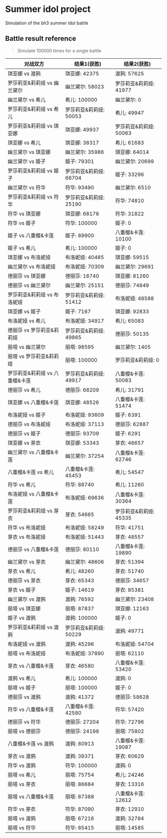 # Summer idol project

Simulation of the bh3 summer idol battle

## Battle result reference 
> Simulate 100000 times for a single battle

| 对战双方                       | 结果1(获胜)            | 结果2(获胜)            |
|--------------------------------|------------------------|------------------------|
| 琪亚娜 vs 渡鸦                 | 琪亚娜: 42375          | 渡鸦: 57625            |
| 罗莎莉亚&莉莉娅 vs 幽兰黛尔    | 幽兰黛尔: 58023        | 罗莎莉亚&莉莉娅: 41977 |
| 幽兰黛尔 vs 希儿               | 希儿: 100000           | 幽兰黛尔: 0            |
| 罗莎莉亚&莉莉娅 vs 希儿        | 罗莎莉亚&莉莉娅: 50053 | 希儿: 49947            |
| 罗莎莉亚&莉莉娅 vs 琪亚娜      | 琪亚娜: 49937          | 罗莎莉亚&莉莉娅: 50063 |
| 琪亚娜 vs 希儿                 | 琪亚娜: 38317          | 希儿: 61683            |
| 幽兰黛尔 vs 琪亚娜             | 幽兰黛尔: 35986        | 琪亚娜: 64014          |
| 幽兰黛尔 vs 姬子               | 姬子: 79301            | 幽兰黛尔: 20699        |
| 罗莎莉亚&莉莉娅 vs 姬子        | 罗莎莉亚&莉莉娅: 66704 | 姬子: 33296            |
| 幽兰黛尔 vs 符华               | 符华: 93490            | 幽兰黛尔: 6510         |
| 罗莎莉亚&莉莉娅 vs 符华        | 罗莎莉亚&莉莉娅: 25190 | 符华: 74810            |
| 符华 vs 琪亚娜                 | 琪亚娜: 68178          | 符华: 31822            |
| 符华 vs 姬子                   | 符华: 100000           | 姬子: 0                |
| 姬子 vs 八重樱&卡莲            | 姬子: 89900            | 八重樱&卡莲: 10100     |
| 姬子 vs 希儿                   | 希儿: 100000           | 姬子: 0                |
| 琪亚娜 vs 布洛妮娅             | 布洛妮娅: 40485        | 琪亚娜: 59515          |
| 幽兰黛尔 vs 布洛妮娅           | 布洛妮娅: 70309        | 幽兰黛尔: 29691        |
| 德丽莎 vs 琪亚娜               | 德丽莎: 18740          | 琪亚娜: 81260          |
| 德丽莎 vs 幽兰黛尔             | 幽兰黛尔: 25151        | 德丽莎: 74849          |
| 罗莎莉亚&莉莉娅 vs 布洛妮娅    | 罗莎莉亚&莉莉娅: 51412 | 布洛妮娅: 48588        |
| 琪亚娜 vs 姬子                 | 姬子: 7167             | 琪亚娜: 92833          |
| 布洛妮娅 vs 希儿               | 布洛妮娅: 34917        | 希儿: 65083            |
| 德丽莎 vs 罗莎莉亚&莉莉娅      | 罗莎莉亚&莉莉娅: 49865 | 德丽莎: 50135          |
| 丽塔 vs 幽兰黛尔               | 丽塔: 98595            | 幽兰黛尔: 1405         |
| 丽塔 vs 罗莎莉亚&莉莉娅        | 丽塔: 100000           | 罗莎莉亚&莉莉娅: 0     |
| 罗莎莉亚&莉莉娅 vs 八重樱&卡莲 | 罗莎莉亚&莉莉娅: 49917 | 八重樱&卡莲: 50083     |
| 德丽莎 vs 希儿                 | 德丽莎: 68209          | 希儿: 31791            |
| 琪亚娜 vs 八重樱&卡莲          | 琪亚娜: 48526          | 八重樱&卡莲: 51474     |
| 布洛妮娅 vs 姬子               | 布洛妮娅: 93609        | 姬子: 6391             |
| 德丽莎 vs 布洛妮娅             | 布洛妮娅: 37113        | 德丽莎: 62887          |
| 德丽莎 vs 姬子                 | 德丽莎: 93709          | 姬子: 6291             |
| 琪亚娜 vs 芽衣                 | 琪亚娜: 53343          | 芽衣: 46657            |
| 幽兰黛尔 vs 八重樱&卡莲        | 幽兰黛尔: 37254        | 八重樱&卡莲: 62746     |
| 八重樱&卡莲 vs 希儿            | 八重樱&卡莲: 45453     | 希儿: 54547            |
| 符华 vs 希儿                   | 符华: 88740            | 希儿: 11260            |
| 布洛妮娅 vs 八重樱&卡莲        | 布洛妮娅: 69636        | 八重樱&卡莲: 30364     |
| 罗莎莉亚&莉莉娅 vs 芽衣        | 芽衣: 54665            | 罗莎莉亚&莉莉娅: 45335 |
| 符华 vs 布洛妮娅               | 布洛妮娅: 58249        | 符华: 41751            |
| 芽衣 vs 布洛妮娅               | 布洛妮娅: 51443        | 芽衣: 48557            |
| 德丽莎 vs 八重樱&卡莲          | 德丽莎: 80110          | 八重樱&卡莲: 19890     |
| 幽兰黛尔 vs 芽衣               | 幽兰黛尔: 48606        | 芽衣: 51394            |
| 芽衣 vs 希儿                   | 希儿: 48260            | 芽衣: 51740            |
| 德丽莎 vs 芽衣                 | 芽衣: 65343            | 德丽莎: 34657          |
| 芽衣 vs 姬子                   | 姬子: 14619            | 芽衣: 85381            |
| 幽兰黛尔 vs 渡鸦               | 渡鸦: 76592            | 幽兰黛尔: 23408        |
| 丽塔 vs 琪亚娜                 | 丽塔: 87837            | 琪亚娜: 12163          |
| 姬子 vs 渡鸦                   | 渡鸦: 100000           | 姬子: 0                |
| 罗莎莉亚&莉莉娅 vs 渡鸦        | 罗莎莉亚&莉莉娅: 50229 | 渡鸦: 49771            |
| 布洛妮娅 vs 渡鸦               | 渡鸦: 45296            | 布洛妮娅: 54704        |
| 丽塔 vs 布洛妮娅               | 布洛妮娅: 37890        | 丽塔: 62110            |
| 芽衣 vs 八重樱&卡莲            | 芽衣: 46580            | 八重樱&卡莲: 53420     |
| 渡鸦 vs 希儿                   | 希儿: 100000           | 渡鸦: 0                |
| 丽塔 vs 姬子                   | 丽塔: 100000           | 姬子: 0                |
| 德丽莎 vs 渡鸦                 | 渡鸦: 41372            | 德丽莎: 58628          |
| 符华 vs 八重樱&卡莲            | 八重樱&卡莲: 42580     | 符华: 57420            |
| 德丽莎 vs 符华                 | 德丽莎: 27204          | 符华: 72796            |
| 丽塔 vs 德丽莎                 | 德丽莎: 24198          | 丽塔: 75802            |
| 八重樱&卡莲 vs 渡鸦            | 渡鸦: 80913            | 八重樱&卡莲: 19087     |
| 芽衣 vs 渡鸦                   | 渡鸦: 39371            | 芽衣: 60629            |
| 符华 vs 渡鸦                   | 符华: 100000           | 渡鸦: 0                |
| 丽塔 vs 希儿                   | 丽塔: 75754            | 希儿: 24246            |
| 丽塔 vs 芽衣                   | 丽塔: 86684            | 芽衣: 13316            |
| 丽塔 vs 八重樱&卡莲            | 丽塔: 87388            | 八重樱&卡莲: 12612     |
| 符华 vs 芽衣                   | 符华: 87090            | 芽衣: 12910            |
| 丽塔 vs 渡鸦                   | 丽塔: 67216            | 渡鸦: 32784            |
| 丽塔 vs 符华                   | 符华: 85415            | 丽塔: 14585            |

